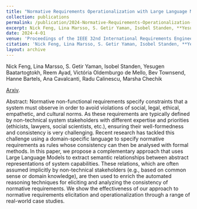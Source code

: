 ```yaml
---
title: "Normative Requirements Operationalization with Large Language Models"
collection: publications
permalink: /publication/2024-Normative-Requirements-Operationalization-with-Large-Language-Models
excerpt: Nick Feng, Lina Marsso, S. Getir Yaman, Isobel Standen, **Yesugen Baatartogtokh**, Reem Ayad, Victória Oldemburgo de Mello, Bev Townsend, Hanne Bartels, Ana Cavalcanti, Radu Calinescu, Marsha Chechik. Proceedings of the IEEE 32nd International Requirements Engineering Conference **(RE'24)**, 2024
date: 2024-4-01
venue: 'Proceedings of the IEEE 32nd International Requirements Engineering Conference (RE), 2024'
citation: 'Nick Feng, Lina Marsso, S. Getir Yaman, Isobel Standen, **Yesugen Baatartogtokh**, Reem Ayad, Victória Oldemburgo de Mello, Bev Townsend, Hanne Bartels, Ana Cavalcanti, Radu Calinescu, Marsha Chechik, "Normative Requirements Operationalization with Large Language Models." In Proceedings of the IEEE 32nd International Requirements Engineering Conference (RE), 2024.'
layout: archive
---
```

Nick Feng, Lina Marsso, S. Getir Yaman, Isobel Standen, Yesugen Baatartogtokh, Reem Ayad, Victória Oldemburgo de Mello, Bev Townsend, Hanne Bartels, Ana Cavalcanti, Radu Calinescu, Marsha Chechik

[Arxiv](https://arxiv.org/abs/2404.12335).

Abstract: Normative non-functional requirements specify constraints that a system must observe in order to avoid violations of social, legal, ethical, empathetic, and cultural norms. As these requirements are typically defined by non-technical system stakeholders with different expertise and priorities (ethicists, lawyers, social scientists, etc.), ensuring their well-formedness and consistency is very challenging. Recent research has tackled this challenge using a domain-specific language to specify normative requirements as rules whose consistency can then be analysed with formal methods. In this paper, we propose a complementary approach that uses Large Language Models to extract semantic relationships between abstract representations of system capabilities. These relations, which are often assumed implicitly by non-technical stakeholders (e.g., based on common sense or domain knowledge), are then used to enrich the automated reasoning techniques for eliciting and analyzing the consistency of normative requirements. We show the effectiveness of our approach to normative requirements elicitation and operationalization through a range of real-world case studies.
